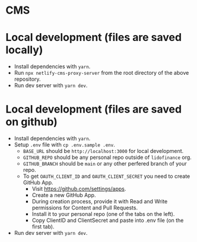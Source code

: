 # CMS

# Local development (files are saved locally)

- Install dependencies with `yarn`.
- Run `npx netlify-cms-proxy-server` from the root directory of the above repository.
- Run dev server with `yarn dev`.

# Local development (files are saved on github)

- Install dependencies with `yarn`.
- Setup `.env` file with `cp .env.sample .env`.
  - `BASE_URL` should be `http://localhost:3000` for local development.
  - `GITHUB_REPO` should be any personal repo outside of `lidofinance` org.
  - `GITHUB_BRANCH` should be `main` or any other perfered branch of your repo.
  - To get `OAUTH_CLIENT_ID` and `OAUTH_CLIENT_SECRET` you need to create GitHub App.
    - Visit https://github.com/settings/apps.
    - Create a new GitHub App.
    - During creation process, provide it with Read and Write permissions for Content and Pull Requests.
    - Install it to your personal repo (one of the tabs on the left).
    - Copy ClientID and ClientSecret and paste into .env file (on the first tab).
- Run dev server with `yarn dev`.
